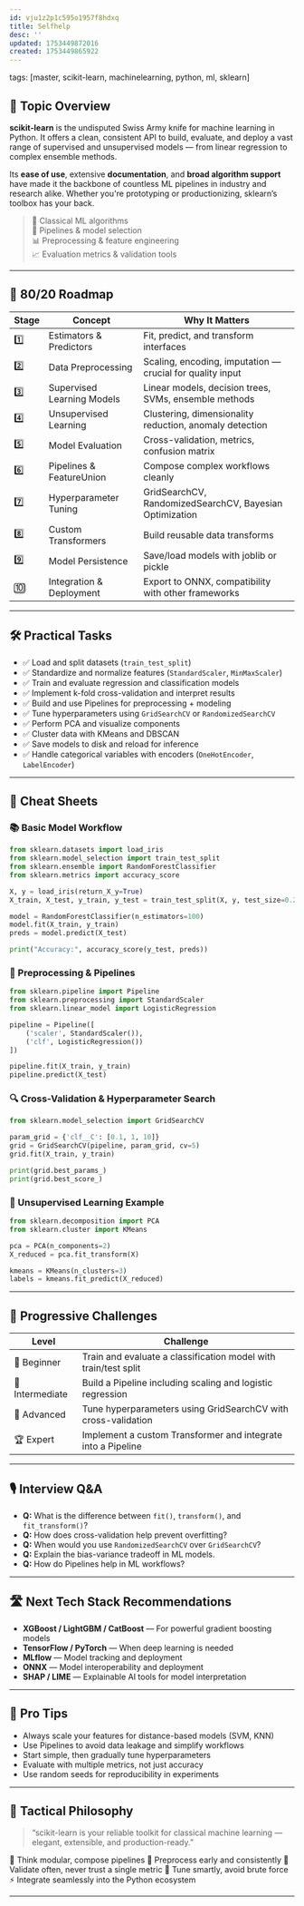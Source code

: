 ```yaml
---
id: vju1z2p1c595o1957f8hdxq
title: Selfhelp
desc: ''
updated: 1753449872016
created: 1753449865922
---
```

tags: [master, scikit-learn, machinelearning, python, ml, sklearn]

## 📌 Topic Overview

**scikit-learn** is the undisputed Swiss Army knife for machine learning in Python. It offers a clean, consistent API to build, evaluate, and deploy a vast range of supervised and unsupervised models — from linear regression to complex ensemble methods.

Its **ease of use**, extensive **documentation**, and **broad algorithm support** have made it the backbone of countless ML pipelines in industry and research alike. Whether you're prototyping or productionizing, sklearn’s toolbox has your back.

> 🎯 Classical ML algorithms  
> 🔄 Pipelines & model selection  
> 📊 Preprocessing & feature engineering  
> 📈 Evaluation metrics & validation tools

---

## 🚀 80/20 Roadmap

| Stage | Concept                    | Why It Matters                                             |
|-------|----------------------------|------------------------------------------------------------|
| 1️⃣    | Estimators & Predictors    | Fit, predict, and transform interfaces                     |
| 2️⃣    | Data Preprocessing         | Scaling, encoding, imputation — crucial for quality input  |
| 3️⃣    | Supervised Learning Models | Linear models, decision trees, SVMs, ensemble methods      |
| 4️⃣    | Unsupervised Learning      | Clustering, dimensionality reduction, anomaly detection    |
| 5️⃣    | Model Evaluation           | Cross-validation, metrics, confusion matrix                 |
| 6️⃣    | Pipelines & FeatureUnion   | Compose complex workflows cleanly                          |
| 7️⃣    | Hyperparameter Tuning      | GridSearchCV, RandomizedSearchCV, Bayesian Optimization    |
| 8️⃣    | Custom Transformers        | Build reusable data transforms                              |
| 9️⃣    | Model Persistence          | Save/load models with joblib or pickle                      |
| 🔟     | Integration & Deployment   | Export to ONNX, compatibility with other frameworks        |

---

## 🛠️ Practical Tasks

- ✅ Load and split datasets (`train_test_split`)  
- ✅ Standardize and normalize features (`StandardScaler`, `MinMaxScaler`)  
- ✅ Train and evaluate regression and classification models  
- ✅ Implement k-fold cross-validation and interpret results  
- ✅ Build and use Pipelines for preprocessing + modeling  
- ✅ Tune hyperparameters using `GridSearchCV` or `RandomizedSearchCV`  
- ✅ Perform PCA and visualize components  
- ✅ Cluster data with KMeans and DBSCAN  
- ✅ Save models to disk and reload for inference  
- ✅ Handle categorical variables with encoders (`OneHotEncoder`, `LabelEncoder`)

---

## 🧾 Cheat Sheets

### 📚 Basic Model Workflow

```python
from sklearn.datasets import load_iris
from sklearn.model_selection import train_test_split
from sklearn.ensemble import RandomForestClassifier
from sklearn.metrics import accuracy_score

X, y = load_iris(return_X_y=True)
X_train, X_test, y_train, y_test = train_test_split(X, y, test_size=0.2)

model = RandomForestClassifier(n_estimators=100)
model.fit(X_train, y_train)
preds = model.predict(X_test)

print("Accuracy:", accuracy_score(y_test, preds))
````

### 🔄 Preprocessing & Pipelines

```python
from sklearn.pipeline import Pipeline
from sklearn.preprocessing import StandardScaler
from sklearn.linear_model import LogisticRegression

pipeline = Pipeline([
    ('scaler', StandardScaler()),
    ('clf', LogisticRegression())
])

pipeline.fit(X_train, y_train)
pipeline.predict(X_test)
```

### 🔍 Cross-Validation & Hyperparameter Search

```python
from sklearn.model_selection import GridSearchCV

param_grid = {'clf__C': [0.1, 1, 10]}
grid = GridSearchCV(pipeline, param_grid, cv=5)
grid.fit(X_train, y_train)

print(grid.best_params_)
print(grid.best_score_)
```

### 🧩 Unsupervised Learning Example

```python
from sklearn.decomposition import PCA
from sklearn.cluster import KMeans

pca = PCA(n_components=2)
X_reduced = pca.fit_transform(X)

kmeans = KMeans(n_clusters=3)
labels = kmeans.fit_predict(X_reduced)
```

---

## 🎯 Progressive Challenges

| Level           | Challenge                                                       |
| --------------- | --------------------------------------------------------------- |
| 🥉 Beginner     | Train and evaluate a classification model with train/test split |
| 🥈 Intermediate | Build a Pipeline including scaling and logistic regression      |
| 🥇 Advanced     | Tune hyperparameters using GridSearchCV with cross-validation   |
| 🏆 Expert       | Implement a custom Transformer and integrate into a Pipeline    |

---

## 🎙️ Interview Q\&A

* **Q:** What is the difference between `fit()`, `transform()`, and `fit_transform()`?
* **Q:** How does cross-validation help prevent overfitting?
* **Q:** When would you use `RandomizedSearchCV` over `GridSearchCV`?
* **Q:** Explain the bias-variance tradeoff in ML models.
* **Q:** How do Pipelines help in ML workflows?

---

## 🛣️ Next Tech Stack Recommendations

* **XGBoost / LightGBM / CatBoost** — For powerful gradient boosting models
* **TensorFlow / PyTorch** — When deep learning is needed
* **MLflow** — Model tracking and deployment
* **ONNX** — Model interoperability and deployment
* **SHAP / LIME** — Explainable AI tools for model interpretation

---

## 🧠 Pro Tips

* Always scale your features for distance-based models (SVM, KNN)
* Use Pipelines to avoid data leakage and simplify workflows
* Start simple, then gradually tune hyperparameters
* Evaluate with multiple metrics, not just accuracy
* Use random seeds for reproducibility in experiments

---

## 🧬 Tactical Philosophy

> “scikit-learn is your reliable toolkit for classical machine learning — elegant, extensible, and production-ready.”

🎯 Think modular, compose pipelines
🧠 Preprocess early and consistently
🚦 Validate often, never trust a single metric
🔄 Tune smartly, avoid brute force
⚡ Integrate seamlessly into the Python ecosystem

---

